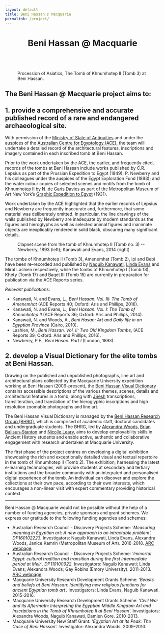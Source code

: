 ```yaml
---
layout: default
title: Beni Hassan @ Macquarie
permalink: /project/
---
```




<figure class="ampstart-image-fullpage-hero m0 relative mb4">
<amp-img width="404" height="720" alt="Cover" layout="responsive" src="/assets/images/Kanawati-Evans-BH1-Pl-42a-Beni-Hassan-3-Khnumhotep-II-Chapel-Scene-North-wall-Centre-section-Wall1920x.jpg" media="(max-width: 415px)" alt="Procession of Asiatics, The Tomb of Khnumhotep II (Tomb 3) at Beni Hassan."></amp-img>
<amp-img height="720" alt="Cover" layout="fixed-height" src="/assets/images/Kanawati-Evans-BH1-Pl-42a-Beni-Hassan-3-Khnumhotep-II-Chapel-Scene-North-wall-Centre-section-Wall1920x.jpg" media="(min-width: 416px)"></amp-img>
<figcaption class="absolute top-0 right-0 bottom-0 left-0">
<header class="p3">
<h1 class="ampstart-fullpage-hero-heading mb0 hanuman">
<span class="ampstart-fullpage-hero-heading-text title">
Beni Hassan @ Macquarie
</span>
</h1>
</header>

<footer class="absolute left-0 right-0 bottom-0">
<a style="color: #ffffff; " class="ampstart-read py3 caps line-height-2 text-decoration-none center block h5" href="#content"><span class="ampstart-readmore-text px1">Read more</span></a>
</footer>

<footer class="absolute left-0 right-0 bottom-0">
<span class="right">
Procession of Asiatics, The Tomb of Khnumhotep II (Tomb 3) at Beni Hassan.
</span>
</footer>
<!--
<footer class="absolute left-0 right-0 bottom-0">
<a class="ampstart-read py3 caps line-height-2 text-decoration-none center block h5" href="#content"><span class="ampstart-readmore-text px1">Read more</span></a>
</footer>
 -->
</figcaption>
</figure>


<!-- <amp-img width="600" height="300" layout="responsive" src="http://lorempixel.com/600/300/sports"></amp-img> -->

<main id="content" role="main" class="content">

## The Beni Hassan @ Macquarie project aims to:

## 1. provide a comprehensive and accurate published record of a rare and endangered archaeological site.

With permission of the [Ministry of State of Antiquities](http://www.antiquities.gov.eg/DefaultAr/Pages/default.aspx) and under the auspices of the [Australian Centre for Egyptology (ACE)](https://www.mq.edu.au/research/research-centres-groups-and-facilities/resilient-societies/centres/ancient-cultures-research-centre/our-projects/the-australian-centre-for-egyptology/history-and-formation), the team will undertake a detailed record of the architectural features, inscriptions and imagery contained in each inscribed tomb at Beni Hassan.

Prior to the work undertaken by the ACE, the earlier, and frequently cited, records of the tombs at Beni Hassan include works published by C.R. Lepsius as part of the Prussian Expedition to Egypt (1849); P. Newberry and his colleagues under the auspices of the Egypt Exploration Fund (1893); and the water colour copies of selected scenes and motifs from the tomb of Khnumhotep II by [N. de Garis Davies](https://www.metmuseum.org/art/collection/search#!/search?artist=Davies,%20Nina%20de%20Garis$Nina%20de%20Garis%20Davies) as part of the Metropolitan Museum of Art New York’s [Graphic Expedition to Egypt](https://www.metmuseum.org/art/metpublications/egyptian_wall_paintings_the_metropolitan_museum_of_arts_collection_of_facsimiles) (1931).  

Work undertaken by the ACE highlighted that the earlier records of Lepsius and Newberry are frequently inaccurate and, furthermore, that some material was deliberately omitted. In particular, the line drawings of the walls published by Newberry are inadequate by modern standards as the figures and hieroglyphs as well as selected animal figures and inanimate objects are inexplicably rendered in solid black, obscuring many significant details.

<figure class="ampstart-image-with-caption m0 relative mb4">
<amp-img
 width="912"
 height="192"
 layout="responsive"
 src="/assets/images/Clapnet.png">
 </amp-img>
<figcaption class="h5 mt1 px3">
Clapnet scene from the tomb of Khnumhotep II (Tomb no. 3) -- Newberry, 1893 (left); Kanawati and Evans, 2014 (right)
</figcaption>
</figure>

The tombs of Khnumhotep II (Tomb 3), Amenemhat (Tomb 2), Ipi and Bebi have been re–recorded and published by [Naguib Kanawati](/team/NaguibKanawati/), [Linda Evans](/team/LindaEvans/) and Miral Lashien respectively, while the tombs of Khnumhotep I (Tomb 13), Khety (Tomb 17) and Baqet III (Tomb 15) are currently in preparation for publication via the ACE Reports series.

*Relevant publications:*
* Kanawati, N. and Evans, L., *Beni Hassan. Vol. III: The Tomb of Amenemhat* (ACE Reports 40; Oxford: Aris and Phillips, 2016).
* Kanawati, N. and Evans, L., *Beni Hassan. Vol. I: The Tomb of Khnumhotep II* (ACE Reports 36; Oxford: Aris and Phillips, 2014).
* Kanawati, N. and Woods, A., *Beni Hasan: Art and Daily life in an Egyptian Province* (Cairo, 2010).
* Lashien, M., *Beni Hassan. Vol. II: Two Old Kingdom Tombs*, (ACE Reports 39; Oxford: Aris and Phillips, 2016).
* Newberry, P.E., *Beni Hasan. Part I* (London, 1893).

## 2. develop a Visual Dictionary for the elite tombs at Beni Hassan.

Drawing on the published and unpublished photographs, line art and architectural plans collected by the Macquarie University expedition working at Beni Hassan (2009-present), the [Beni Hassan Visual Dictionary](/gallery/) contains accessible descriptions of the various themes, scenes, details and architectural features in a tomb, along with [JSesh](https://jsesh.qenherkhopeshef.org/) transcriptions, transliteration, and translation of the hieroglyphic inscriptions and high resolution zoomable photographs and line art.

The Beni Hassan Visual Dictionary is managed by the [Beni Hassan Research Group (BHRG)](/team/), which is comprised of academic staff, doctoral candidates and undergraduate students. The BHRG, led by [Alexandra Woods](/team/AlexandraWoods/), [Brian Ballsun-Stanton](/team/BrianBallsunStanton/) and [Nicolle Leary](/team/NicolleLeary/), aims to develop employability skills in Ancient History students and enable active, authentic and collaborative engagement with research undertaken at Macquarie University.

The first phase of the project centres on developing a digital exhibition showcasing the rich and exceptionally detailed visual and textual repertoire in the tomb of Khnumhotep II (Tomb 2). The exhibition, harnessing the latest e-learning technologies, will provide students at secondary and tertiary institutions and the broader community with an integrated and personalised digital experience of the tomb. An individual can discover and explore the collections at their own pace, according to their own interests, which encourages a non-linear visit with expert commentary providing historical context.

<hr>

Beni Hassan @ Macquarie would not be possible without the help of a number of funding agencies, private sponsors and grant schemes. We express our gratitude to the following funding agencies and schemes:

* Australian Research Council - Discovery Projects Scheme: *'Measuring meaning in Egyptian art: A new approach to an intractable problem'. DP160102223.* Investigators: Naguib Kanawati, Linda Evans, Alexandra Woods, Janice Kamrin (Metropolitan Museum of Art). 2016-2018. [ARC webpage](https://rms.arc.gov.au/RMS/Report/Download/Report/d6b15b2b-3a50-4021-8e6f-6c7ef1cba553/0).
* Australian Research Council - Discovery Projects Scheme: *'Immortal Egypt: cultural tradition and transition during the first intermediate period at Meir'. DP110100922.* Investigators: Naguib Kanawati; Linda Evans; Alexandra Woods; Gay Robins (Emory University). 2011-2013. [ARC webpage](https://rms.arc.gov.au/RMS/Report/Download/Report/d6b15b2b-3a50-4021-8e6f-6c7ef1cba553/0).
* Macquarie University Research Development Grants Scheme: *'Beasts and beliefs at Beni Hassan: Identifying new religious functions for ancient Egyptian tomb art'.* Investigators: Linda Evans, Naguib Kanawati. 2015-2016.
* Macquarie University Research Development Grants Scheme: *'Civil War and its Aftermath: Interpreting the Egyptian Middle Kingdom Art and Inscriptions in the Tomb of Khnumhotep II at Beni Hassan'.* Investigators: Alexandra Woods, Naguib Kanawati, Damien Gore. 2010-2013.
* Macquarie University New Staff Grant: *'Egyptian Art at its Peak: The Case of Beni Hassan'.* Investigator: Alexandra Woods. 2009-2010.


</main>
